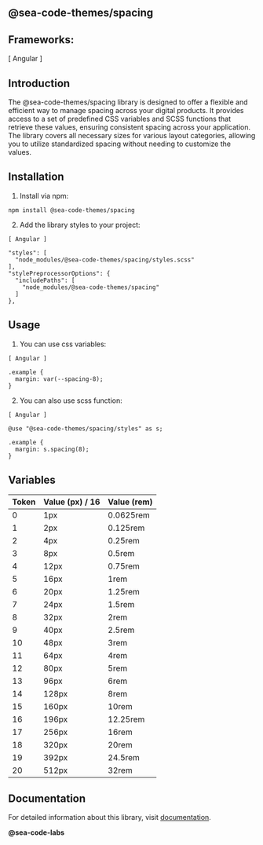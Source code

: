 ## @sea-code-themes/spacing

## Frameworks:

[ Angular ]

## Introduction

The @sea-code-themes/spacing library is designed to offer a flexible and efficient way
to manage spacing across your digital products. It provides access to a set of predefined CSS variables
and SCSS functions that retrieve these values, ensuring consistent spacing across your application.
The library covers all necessary sizes for various layout categories, allowing you to utilize
standardized spacing without needing to customize the values.

## Installation

1. Install via npm:

```
npm install @sea-code-themes/spacing
```

2. Add the library styles to your project:

```
[ Angular ]

"styles": [
  "node_modules/@sea-code-themes/spacing/styles.scss"
],
"stylePreprocessorOptions": {
  "includePaths": [
    "node_modules/@sea-code-themes/spacing"
  ]
},
```

## Usage

1. You can use css variables:

```
[ Angular ]

.example {
  margin: var(--spacing-8);
}
```

2. You can also use scss function:

```
[ Angular ]

@use "@sea-code-themes/spacing/styles" as s;

.example {
  margin: s.spacing(8);
}
```

## Variables

| Token | Value (px) / 16 | Value (rem) |
| ----- | --------------- | ----------- |
| 0     | 1px             | 0.0625rem   |
| 1     | 2px             | 0.125rem    |
| 2     | 4px             | 0.25rem     |
| 3     | 8px             | 0.5rem      |
| 4     | 12px            | 0.75rem     |
| 5     | 16px            | 1rem        |
| 6     | 20px            | 1.25rem     |
| 7     | 24px            | 1.5rem      |
| 8     | 32px            | 2rem        |
| 9     | 40px            | 2.5rem      |
| 10    | 48px            | 3rem        |
| 11    | 64px            | 4rem        |
| 12    | 80px            | 5rem        |
| 13    | 96px            | 6rem        |
| 14    | 128px           | 8rem        |
| 15    | 160px           | 10rem       |
| 16    | 196px           | 12.25rem    |
| 17    | 256px           | 16rem       |
| 18    | 320px           | 20rem       |
| 19    | 392px           | 24.5rem     |
| 20    | 512px           | 32rem       |

## Documentation

For detailed information about this library,
visit [documentation](https://seacodelabs.atlassian.net/wiki/external/MjA1YWE3MGJiZjhjNGQxNmJmM2RiMWFhYWFmOWU1NWE).

**@sea-code-labs**
